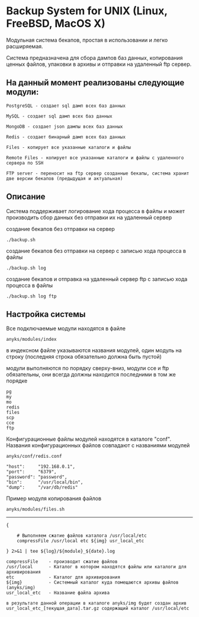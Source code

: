 Backup System for UNIX (Linux, FreeBSD, MacOS X)
===========

Модульная система бекапов, простая в использовании и легко расширяемая.

Система предназначена для сбора дампов баз данных, копирования ценных файлов, упаковки в архивы и отправки на удаленный ftp сервер.

На данный момент реализованы следующие модули:
-------

``PostgreSQL - создает sql дамп всех баз данных``

``MySQL - создает sql дамп всех баз данных``

``MongoDB - создает json дампы всех баз данных``

``Redis - создает бинарный дамп всех баз данных``

``Files - копирует все указанные каталоги и файлы``

``Remote Files - копирует все указанные каталоги и файлы с удаленного сервера по SSH``

``FTP server - переносит на ftp сервер созданные бекапы, система хранит две версии бекапов (предыдущая и актуальная)``

Описание
-----

Система поддерживает логирование хода процесса в файлы и может производить сбор данных без отправки их на удаленный сервер

создание бекапов без отправки на сервер

`./backup.sh`

создание бекапов без отправки на сервер с записью хода процесса в файлы

`./backup.sh log`

создание бекапов и отправка на удаленный сервер ftp с записью хода процесса в файлы

`./backup.sh log ftp`

Настройка системы
-----

Все подключаемые модули находятся в файле

`anyks/modules/index`

в индексном файле указываются названия модулей, один модуль на строку (последняя строка обязательно должна быть пустой)

модули выполняются по порядку сверху-вниз, модули cce и ftp обязательны, они всегда должны находится последними в том же порядке

```
pg
my
mo
redis
files
scp
cce
ftp

```

Конфигурационные файлы модулей находятся в каталоге "conf". Названия конфигурационных файлов совпадают с названиями модулей

`anyks/conf/redis.conf`

```
"host":		"192.168.0.1",
"port":		"6379",
"password":	"password",
"bin":		"/usr/local/bin",
"dump":		"/var/db/redis"
```

Пример модуля копирования файлов

`anyks/modules/files.sh`

------------

```
{

	# Выполняем сжатие файлов каталога /usr/local/etc
	compressFile /usr/local etc ${img} usr_local_etc

} 2>&1 | tee ${log}/${module}_${date}.log
```

```
compressFile	- производит сжатие файлов
/usr/local		- Каталог в котором находятся файлы или каталоги для архивирования
etc				- Каталог для архивирования
${img}			- Системный каталог куда помещаются архивы файлов (anyks/img)
usr_local_etc	- Название файла архива

в результате данной операции в каталоге anyks/img будет создан архив usr_local_etc_[текущая_дата].tar.gz содержащий каталог /usr/local/etc
```
